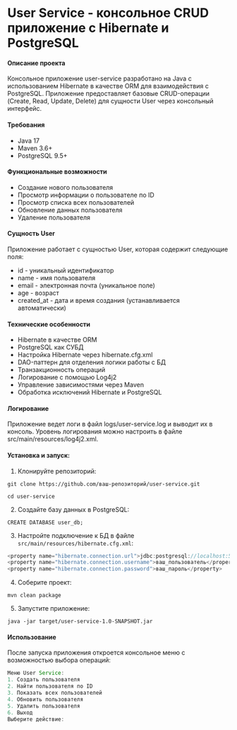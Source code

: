 # User Service - консольное CRUD приложение с Hibernate и PostgreSQL

#### Описание проекта
Консольное приложение user-service разработано на Java с использованием Hibernate в качестве ORM для взаимодействия с PostgreSQL. Приложение предоставляет базовые CRUD-операции (Create, Read, Update, Delete) для сущности User через консольный интерфейс.

#### Требования
+ Java 17 
+ Maven 3.6+ 
+ PostgreSQL 9.5+

#### Функциональные возможности
+ Создание нового пользователя 
+ Просмотр информации о пользователе по ID 
+ Просмотр списка всех пользователей 
+ Обновление данных пользователя 
+ Удаление пользователя

#### Сущность User
Приложение работает с сущностью User, которая содержит следующие поля:
+ id - уникальный идентификатор 
+ name - имя пользователя 
+ email - электронная почта (уникальное поле)
+ age - возраст 
+ created_at - дата и время создания (устанавливается автоматически)

#### Технические особенности
+ Hibernate в качестве ORM 
+ PostgreSQL как СУБД 
+ Настройка Hibernate через hibernate.cfg.xml 
+ DAO-паттерн для отделения логики работы с БД 
+ Транзакционность операций 
+ Логирование с помощью Log4j2 
+ Управление зависимостями через Maven 
+ Обработка исключений Hibernate и PostgreSQL

#### Логирование
Приложение ведет логи в файл logs/user-service.log и выводит их в консоль. Уровень логирования можно настроить в файле src/main/resources/log4j2.xml.

#### Установка и запуск:

1. Клонируйте репозиторий:

`git clone https://github.com/ваш-репозиторий/user-service.git`

`cd user-service`

2. Создайте базу данных в PostgreSQL:

`CREATE DATABASE user_db;`

3. Настройте подключение к БД в файле `src/main/resources/hibernate.cfg.xml`:

```java
<property name="hibernate.connection.url">jdbc:postgresql://localhost:5432/user_db</property>
<property name="hibernate.connection.username">ваш_пользователь</property>
<property name="hibernate.connection.password">ваш_пароль</property>
```

4. Соберите проект:

`mvn clean package`

5. Запустите приложение:

`java -jar target/user-service-1.0-SNAPSHOT.jar`

#### Использование
После запуска приложения откроется консольное меню с возможностью выбора операций:

```java
Меню User Service:
1. Создать пользователя
2. Найти пользователя по ID
3. Показать всех пользователей
4. Обновить пользователя
5. Удалить пользователя
6. Выход
Выберите действие:
```